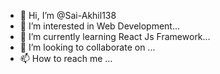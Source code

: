 - 👋 Hi, I’m @Sai-Akhil138
- 👀 I’m interested in Web Development...
- 🌱 I’m currently learning React Js Framework...
- 💞️ I’m looking to collaborate on ...
- 📫 How to reach me ...

<!---
Sai-Akhil138/Sai-Akhil138 is a ✨ special ✨ repository because its `README.md` (this file) appears on your GitHub profile.
You can click the Preview link to take a look at your changes.
--->
